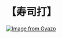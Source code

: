 # 【寿司打】 #

[![Image from Gyazo](https://i.gyazo.com/b6c168a9431382daac836e7f86912e0d.jpg)](https://gyazo.com/b6c168a9431382daac836e7f86912e0d)
